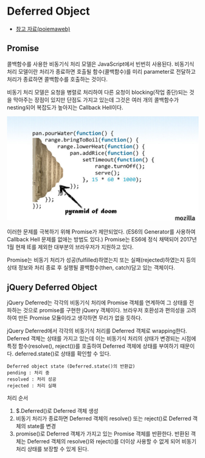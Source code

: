 # Deferred Object

- [참고 자료(poiemaweb)](https://poiemaweb.com/jquery-deferred)

## Promise

콜백함수를 사용한 비동기식 처리 모델은 JavaScript에서 빈번히 사용된다. 비동기식 처리 모델이란 처리가 종료하면 호출될 함수(콜백함수)를 미리 parameter로 전달하고 처리가 종료하면 콜백함수를 호출하는 것이다.

비동기 처리 모델은 요청을 병렬로 처리하여 다른 요청이 blocking(작업 중단)되는 것을 막아주는 장점이 있지만 단점도 가지고 있는데 그것은 여러 개의 콜백함수가 nesting되어 복잡도가 높아지는 Callback Hell이다.

![](images/deferredObject1.png)

이러한 문제를 극복하기 위해 Promise가 제안되었다. (ES6의 Generator를 사용하여 Callback Hell 문제를 없애는 방법도 있다.) Promise는 ES6에 정식 채택되어 2017년 1월 현재 IE를 제외한 대부분의 브라우저가 지원하고 있다.

Promise는 비동기 처리가 성공(fulfilled)하였는지 또는 실패(rejected)하였는지 등의 상태 정보와 처리 종료 후 실행될 콜백함수(then, catch)담고 있는 객체이다.

## jQuery Deferred Object

jQuery Deferred는 각각의 비동기식 처리에 Promise 객체를 연계하여 그 상태를 전파하는 것으로 promise를 구현한 jQuery 객체이다. 브라우저 호환성과 편의성을 고려하여 만든 Promise 모듈이라고 생각하면 무리가 없을 듯하다.

jQuery Deferred에서 각각의 비동기식 처리를 Deferred 객체로 wrapping한다. Deferred 객체는 상태를 가지고 있는데 이는 비동기식 처리의 상태가 변경되는 시점에 특정 함수(resolve(), reject())를 호출하여 Deferred 객체에 상태를 부여하기 때문이다. deferred.state()로 상태를 확인할 수 있다.

```
Deferred object state (Deferred.state()의 반환값)
pending : 처리 중
resolved : 처리 성공
rejected : 처리 실패
```

처리 순서

1. $.Deferred()로 Deferred 객체 생성
2. 비동기 처리가 종료하면 Deferred 객체의 resolve() 또는 reject()로 Deferred 객체의 state를 변경
3. promise()로 Deferred 객체가 가지고 있는 Promise 객체를 반환한다. 반환된 객체는 Deferred 객체의 resolve()와 reject()를 더이상 사용할 수 없게 되어 비동기 처리 상태를 보장할 수 있게 된다.
